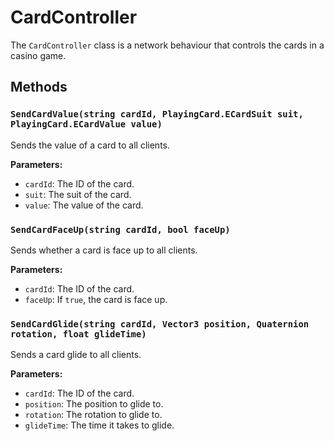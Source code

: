 # CardController

The `CardController` class is a network behaviour that controls the cards in a casino game.

## Methods

### `SendCardValue(string cardId, PlayingCard.ECardSuit suit, PlayingCard.ECardValue value)`

Sends the value of a card to all clients.

**Parameters:**

* `cardId`: The ID of the card.
* `suit`: The suit of the card.
* `value`: The value of the card.

### `SendCardFaceUp(string cardId, bool faceUp)`

Sends whether a card is face up to all clients.

**Parameters:**

* `cardId`: The ID of the card.
* `faceUp`: If `true`, the card is face up.

### `SendCardGlide(string cardId, Vector3 position, Quaternion rotation, float glideTime)`

Sends a card glide to all clients.

**Parameters:**

* `cardId`: The ID of the card.
* `position`: The position to glide to.
* `rotation`: The rotation to glide to.
* `glideTime`: The time it takes to glide.
